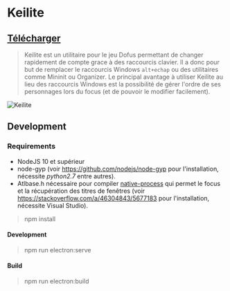 # Keilite

## [Télécharger](https://github.com/LeoMartinDev/Keilite/releases/latest)

> Keilite est un utilitaire pour le jeu Dofus permettant de changer rapidement de compte grace à des raccourcis clavier. Il a donc pour but de remplacer le raccourcis Windows `alt+echap` ou des utilitaires comme Mininit ou Organizer. Le principal avantage à utiliser Keilite au lieu des raccourcis Windows est la possibilité de gérer l'ordre de ses personnages lors du focus (et de pouvoir le modifier facilement).

![Keilite](https://media.giphy.com/media/dvHkd8ZDVBFo687G6n/giphy.gif)

## Development

### Requirements

- NodeJS 10 et supérieur
- node-gyp (voir https://github.com/nodejs/node-gyp pour l'installation, nécessite *python2.7* entre autres).
- Atlbase.h nécessaire pour compiler [native-process](https://github.com/LeoMartinDev/node-native-process) qui permet le focus et la récupération des titres de fenêtres (voir https://stackoverflow.com/a/46304843/5677183 pour l'installation, nécessite Visual Studio).

> npm install

#### Development

> npm run electron:serve

#### Build

> npm run electron:build
